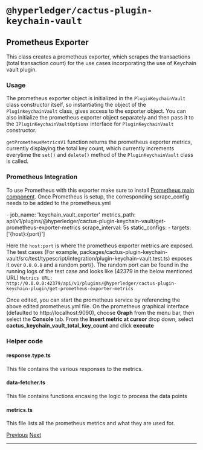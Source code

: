`@hyperledger/cactus-plugin-keychain-vault`
=====================================================================================================================

Prometheus Exporter
------------------------------------------------------------------------

This class creates a prometheus exporter, which scrapes the transactions (total transaction count) for the use cases incorporating the use of Keychain vault plugin.

### Usage

The prometheus exporter object is initialized in the `PluginKeychainVault` class constructor itself, so instantiating the object of the `PluginKeychainVault` class, gives access to the exporter object. You can also initialize the prometheus exporter object separately and then pass it to the `IPluginKeychainVaultOptions` interface for `PluginKeychainVault` constructor.

`getPrometheusMetricsV1` function returns the prometheus exporter metrics, currently displaying the total key count, which currently increments everytime the `set()` and `delete()` method of the `PluginKeychainVault` class is called.

### Prometheus Integration

To use Prometheus with this exporter make sure to install [Prometheus main component](https://prometheus.io/download/). Once Prometheus is setup, the corresponding scrape\_config needs to be added to the prometheus.yml

\- job\_name: 'keychain\_vault\_exporter'
  metrics\_path: api/v1/plugins/@hyperledger/cactus-plugin-keychain-vault/get-prometheus-exporter-metrics
  scrape\_interval: 5s
  static\_configs:
    - targets: \['{host}:{port}'\]

Here the `host:port` is where the prometheus exporter metrics are exposed. The test cases (For example, packages/cactus-plugin-keychain-vault/src/test/typescript/integration/plugin-keychain-vault.test.ts) exposes it over `0.0.0.0` and a random port(). The random port can be found in the running logs of the test case and looks like (42379 in the below mentioned URL) `Metrics URL: http://0.0.0.0:42379/api/v1/plugins/@hyperledger/cactus-plugin-keychain-plugin/get-prometheus-exporter-metrics`

Once edited, you can start the prometheus service by referencing the above edited prometheus.yml file. On the prometheus graphical interface (defaulted to http://localhost:9090), choose **Graph** from the menu bar, then select the **Console** tab. From the **Insert metric at cursor** drop down, select **cactus\_keychain\_vault\_total\_key\_count** and click **execute**

### Helper code

#### response.type.ts

This file contains the various responses to the metrics.

#### data-fetcher.ts

This file contains functions encasing the logic to process the data points

#### metrics.ts

This file lists all the prometheus metrics and what they are used for.

[Previous](cactus-plugin-consortium-manual.md "@hyperledger/cactus-plugin-consortium-manual") [Next](cactus-plugin-ledger-connector-besu.md "@hyperledger/cactus-plugin-ledger-connector-besu")

* * *
